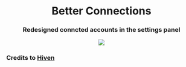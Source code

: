 <h1 align=center> Better Connections </h1>
<h3 align=center> Redesigned conncted accounts in the settings panel </h2>
<p align=center>
  <img width:"auto" height:"auto" src="https://i.imgur.com/ryOxWeJ.png" </img>
  
### Credits to [Hiven](https://github.com/botatooo)
